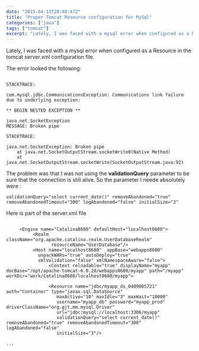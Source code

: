 ```yaml
---
date: "2015-04-13T20:40:47Z"
title: "Proper Tomcat Resource configuration for MySql"
categories: ["java"]
tags: ["tomcat"]
excerpt: "Lately, I was faced with a mysql error when configured as a Resource in the tomcat server.xml confi..."
---
```


Lately, I was faced with a mysql error when configured as a Resource in the tomcat server.xml configuration file.

The error looked the following:

```

STACKTRACE:

com.mysql.jdbc.CommunicationsException: Communications link failure due to underlying exception: 

** BEGIN NESTED EXCEPTION ** 

java.net.SocketException
MESSAGE: Broken pipe

STACKTRACE:

java.net.SocketException: Broken pipe
	at java.net.SocketOutputStream.socketWrite0(Native Method)
	at java.net.SocketOutputStream.socketWrite(SocketOutputStream.java:92)
```

The problem was that I was not using the **validationQuery** parameter to be sure that the connection is still alive. So the parameter I neede absolutely were :

```
validationQuery="select current_date()" removeAbandoned="true" removeAbandonedTimeout="300" logAbandoned="false" initialSize="3"
```

Here is part of the server.xml file

```

     <Engine name="Catalina8680" defaultHost="localhost8680">
          <Realm className="org.apache.catalina.realm.UserDatabaseRealm"
                 resourceName="UserDatabase"/>
          <Host name="localhost8680"  appBase="webapps8680"
            unpackWARs="true" autoDeploy="true"
            xmlValidation="false" xmlNamespaceAware="false">
                <Context reloadable="true" displayName="myapp" docBase="/opt/apache-tomcat-6.0.20/webapps8680/myapp" path="/myapp" workDir="work/Catalina8680/localhost8680/myapp">

                <Resource name="jdbc/myapp_ds_0409085721" auth="Container" type="javax.sql.DataSource"
                   maxActive="10" maxIdle="3" maxWait="10000"
                   username="myapp_db" password="myapp_prod" driverClassName="org.gjt.mm.mysql.Driver"
                   url="jdbc:mysql://localhost:3306/myapp" 
                   validationQuery="select current_date()" removeAbandoned="true" removeAbandonedTimeout="300" logAbandoned="false"
                   initialSize="3"/>

...

```